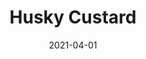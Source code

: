 ---
description: "Pattern%3A%20Husky%20%7C%20Color%3A%20Custard%20%7C%20Width%3A%2054%u201D%20%7C%20Content%3A%2092%25%20Polyester%2C%208%25%20Linen%20%7C%20Abrasion%3A%2050%2C000%20Double%20Rubs%20-%20Wyzenbeek%20Method%20%7C%20Repeat%3A%20n/a%20%7C%20Finish%3A%20INCASE%20by%20CRYPTON%20%7C%20Flammability%3A%20NFPA%20260%2C%20UFAC%20Class%201%2C%20CAL%20117%20%7C%20Applications%3A%20Contract%20/%20Hospitality%2C%20Residential%20%7C%20"
tags: 
  - "Lark Fontaine"
  - "Husky"
  - "Textiles"
image_primary: "img/Custard_1bef462b-1b79-4bdc-8315-2ec24e00824c_large.jpg"
href: "https://www.larkfontaine.com/collections/textiles/products/husky-custard"
designer: "Lark Fontaine"
title: "Husky Custard"
category: "Textiles"
subtitle: ""
manufacturer: "Lark Fontaine"
slug: "/manufacturers/lark-fontaine/textiles/lark-fontaine-husky-custard"
date: "2021-04-01"
---